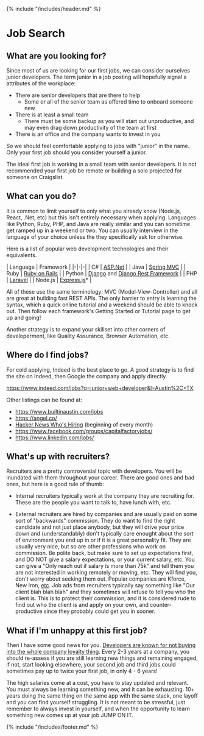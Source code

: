 {% include "/includes/header.md" %}

# Job Search

## What are you looking for?

Since most of us are looking for our first jobs, we can consider ourselves
junior developers. The term junior in a job posting will hopefully signal a
attributes of the workplace:

* There are senior developers that are there to help
  * Some or all of the senior team as offered time to onboard someone new
* There is at least a small team
  * There must be some backup as you will start out unproductive, and may even drag down productivity of the team at first
* There is an office and the company wants to invest in you

So we should feel comfortable applying to jobs with "junior" in the name. Only
your first job should you consider yourself a junior.

The ideal first job is working in a small team with senior developers. It is not
recommended your first job be remote or building a solo projected for someone on
Craigslist.

## What can you do?

It is common to limit yourself to only what you already know (Node.js, React, .Net, etc)
but this isn't entirely necessary when applying. Languages like Python, Ruby, PHP, and Java
are really similar and you can sometime get ramped up in a weekend or two. You can usually
interview in the language of your choice unless the they specifically ask for otherwise.

Here is a list of popular web development technologies and their equivalents.

| Language | Framework |
|-|-|-|
| C# | [ASP.Net](https://dotnet.microsoft.com/apps/aspnet) |
| Java | [Spring MVC](https://docs.spring.io/spring/docs/current/spring-framework-reference/web.html) |
| Ruby | [Ruby on Rails](https://rubyonrails.org/) |
| Python | [Django](https://www.djangoproject.com/) and [Django Rest Framework](https://www.django-rest-framework.org/) |
| PHP | [Laravel](https://laravel.com/) |
| Node.js | [Express.js](https://expressjs.com/)* |

All of these use the same terminology: MVC (Model-View-Controller) and all are great at building fast REST APIs.
The only barrier to entry is learning the syntax, which a quick online tutorial and a weekend should be able to knock out.
Then follow each framework's Getting Started or Tutorial page to get up and going!

Another strategy is to expand your skillset into other corners of developerment, like Quality Assurance,
Browser Automation, etc.

## Where do I find jobs?

For cold applying, Indeed is the best place to go. A good strategy is to find the
site on Indeed, then Google the company and apply directly.

https://www.indeed.com/jobs?q=junior+web+developer&l=Austin%2C+TX

Other listings can be found at:

* https://www.builtinaustin.com/jobs
* https://angel.co/
* [Hacker News Who's Hiring](https://www.google.com/search?hl=en&q=hacker%20news%20whos%20hiring) (beginning of every month)
* https://www.facebook.com/groups/capitalfactoryjobs/
* https://www.linkedin.com/jobs/

## What's up with recruiters?

Recruiters are a pretty controversial topic with developers. You will be inundated
with them throughout your career. There are good ones and bad ones, but here is a good
rule of thumb:

* Internal recruiters typically work at the company they are recruiting for. These are the people you want to talk to, have lunch with, etc.

* External recruiters are hired by companies and are usually paid on some sort of "backwards" commission. They do want to find the right candidate and not just place anybody, but they will drive your price down and (understandably) don't typically care enought about the sort of environment you end up in or if it is a great personality fit. They are usually very nice, but so are other professions who work on commission. Be polite back, but make sure to set up expectations first, and DO NOT give a salary expectations, or your current salary, etc. You can give a "Only reach out if salary is more than 75k" and tell them you are not interested in working remotely or moving, etc. They will find you, don't worry about seeking them out. Popular companies are Kforce, New Iron, [etc](https://www.builtinaustin.com/2018/10/24/23-austin-recruiting-firms-and-staffing-agencies-finding-right-fit). Job ads from recruiters typically say something like "Our client blah blah blah" and they sometimes will refuse to tell you who the client is. This is to protect their commission, and it is considered rude to find out who the client is and apply on your own, and counter-productive since they probably could get you in sooner.

## What if I'm unhappy at this first job?

Then I have some good news for you. [Developers are known for not buying into the
whole company loyalty thing](https://www.inc.com/business-insider/tech-companies-employee-turnover-average-tenure-silicon-valley.html).
Every 2-3 years at a company, you should re-assess if you are still learning new things and remaining engaged, if not, start looking
elsewhere, your second job and third jobs could sometimes pay up to twice your first
job, in only 4 - 6 years!

The high salaries come at a cost, you have to stay updated and relevant. You must always
be learning something new, and it can be exhausting. 10+ years doing the same thing on the
same app with the same stack, one layoff and you can find yourself struggling. It is not
meant to be stressful, just remember to always invest in yourself, and when the opportunity
to learn something new comes up at your job JUMP ON IT.


{% include "/includes/footer.md" %}
